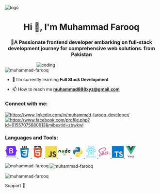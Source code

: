 ![logo](https://github.com/Muhammad-Fraooq/Muhammad_Farooq/blob/main/Github_banner.jpg)
<h1 align="center">Hi 👋, I'm Muhammad Farooq</h1>
<h3 align="center">🌟A Passionate frontend developer embarking on full-stack development journey for comprehensive web solutions. from Pakistan</h3>

<img align="right" src="https://media0.giphy.com/media/PI3QGKFN6XZUCMMqJm/giphy.gif?cid=6c09b952x4bh27jz5nr7eght1a63gqbfndvtyt20izn4px71&ep=v1_internal_gif_by_id&rid=giphy.gif&ct=g" width="400" alt="coding">

<p align="left"> <img src="https://komarev.com/ghpvc/?username=muhammad-farooq&label=Profile%20views&color=0e75b6&style=flat" alt="muhammad-farooq" /> </p>

- 🌱 I’m currently learning **Full Stack Development**

- 📫 How to reach me **muhammad888xyz@gmail.com**

<h3 align="left">Connect with me:</h3>
<p align="left">
<a href="https://linkedin.com/in/https://www.linkedin.com/in/muhammad-farooq-developer/" target="blank"><img align="center" src="https://raw.githubusercontent.com/rahuldkjain/github-profile-readme-generator/master/src/images/icons/Social/linked-in-alt.svg" alt="https://www.linkedin.com/in/muhammad-farooq-developer/" height="30" width="40" /></a>
<a href="https://fb.com/https://www.facebook.com/profile.php?id=61557075680613&mibextid=zbwkwl" target="blank"><img align="center" src="https://raw.githubusercontent.com/rahuldkjain/github-profile-readme-generator/master/src/images/icons/Social/facebook.svg" alt="https://www.facebook.com/profile.php?id=61557075680613&mibextid=zbwkwl" height="30" width="40" /></a>
</p>

<h3 align="left">Languages and Tools:</h3>
<p align="left"> <a href="https://getbootstrap.com" target="_blank" rel="noreferrer"> <img
    src="https://raw.githubusercontent.com/devicons/devicon/master/icons/bootstrap/bootstrap-plain-wordmark.svg"
    alt="bootstrap" width="40" height="40" /> </a> <a href="https://www.w3schools.com/css/" target="_blank"
rel="noreferrer"> <img
    src="https://raw.githubusercontent.com/devicons/devicon/master/icons/css3/css3-original-wordmark.svg"
    alt="css3" width="40" height="40" /> </a> <a href="https://www.w3.org/html/" target="_blank"
rel="noreferrer"> <img
    src="https://raw.githubusercontent.com/devicons/devicon/master/icons/html5/html5-original-wordmark.svg"
    alt="html5" width="40" height="40" /> </a> <a
href="https://developer.mozilla.org/en-US/docs/Web/JavaScript" target="_blank" rel="noreferrer"> <img
    src="https://raw.githubusercontent.com/devicons/devicon/master/icons/javascript/javascript-original.svg"
    alt="javascript" width="40" height="40" /> </a> <a href="https://nodejs.org" target="_blank"
rel="noreferrer"> <img
    src="https://raw.githubusercontent.com/devicons/devicon/master/icons/nodejs/nodejs-original-wordmark.svg"
    alt="nodejs" width="40" height="40" /> </a> <a href="https://www.python.org" target="_blank"
rel="noreferrer"> <img
    src="https://raw.githubusercontent.com/devicons/devicon/master/icons/python/python-original.svg"
    alt="python" width="40" height="40" /> </a> <a href="https://reactjs.org/" target="_blank"
rel="noreferrer"> <img
    src="https://raw.githubusercontent.com/devicons/devicon/master/icons/react/react-original-wordmark.svg"
    alt="react" width="40" height="40" /> </a> <a href="https://sass-lang.com" target="_blank"
rel="noreferrer"> <img
    src="https://raw.githubusercontent.com/devicons/devicon/master/icons/sass/sass-original.svg" alt="sass"
    width="40" height="40" /> </a> <a href="https://www.typescriptlang.org/" target="_blank"
rel="noreferrer"> <img
    src="https://raw.githubusercontent.com/devicons/devicon/master/icons/typescript/typescript-original.svg"
    alt="typescript" width="40" height="40" /> </a> <a href="https://vuejs.org/" target="_blank"
rel="noreferrer"> <img
    src="https://raw.githubusercontent.com/devicons/devicon/master/icons/vuejs/vuejs-original-wordmark.svg"
    alt="vuejs" width="40" height="40" /> </a> </p>

<p><img align="left"
src="https://github-readme-stats.vercel.app/api/top-langs?username=muhammad-farooq&show_icons=true&locale=en&layout=compact"
alt="muhammad-farooq" /></p>

<p>&nbsp;<img align="center"
src="https://github-readme-stats.vercel.app/api?username=muhammad-farooq&show_icons=true&locale=en"
alt="muhammad-farooq" /></p>

<p><img align="center" src="https://github-readme-streak-stats.herokuapp.com/?user=muhammad-farooq&"
alt="muhammad-farooq" /></p>

Support 🙏
